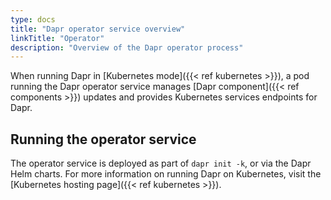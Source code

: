```yaml
---
type: docs
title: "Dapr operator service overview"
linkTitle: "Operator"
description: "Overview of the Dapr operator process"
---
```


When running Dapr in [Kubernetes mode]({{< ref kubernetes >}}), a pod running the Dapr operator service manages [Dapr component]({{< ref components >}}) updates and provides Kubernetes services endpoints for Dapr.

## Running the operator service

The operator service is deployed as part of `dapr init -k`, or via the Dapr Helm charts. For more information on running Dapr on Kubernetes, visit the [Kubernetes hosting page]({{< ref kubernetes >}}).